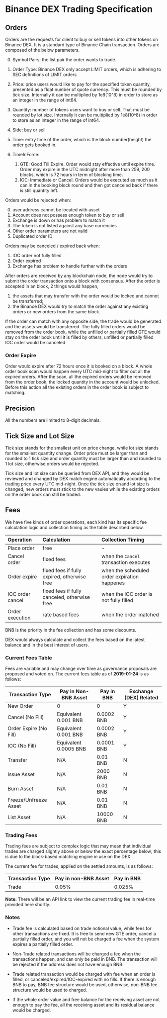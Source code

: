


# Binance DEX Trading Specification

## Orders

Orders are the requests for client to buy or sell tokens into other tokens on Binance DEX. 
It is a standard type of Binance Chain transaction. Orders are composed of the below parameters.

0. Symbol Pairs: the list pair the order wants to trade. 
1. Order Type: Binance DEX only accept LIMIT orders, which is adhering to SEC definitions of LIMIT orders
2. Price: price users would like to pay for the specified token quantity, presented as a float 
number of quote currency. This must be rounded by tick size. Internally it can be multiplied by 1e8(10^8) in order to store as an integer 
in the range of int64.
3. Quantity: number of tokens users want to buy or sell. That must be rounded by lot size. Internally it can be multiplied by 
1e8(10^8) in order to store as an integer in the range of int64.
4. Side: buy or sell
5. Time: entry time of the order, which is the block number(height) the order gets booked in.
6. TimeInForce:
    
    1. GTE: Good Till Expire. Order would stay effective until expire time. Order may expire in the UTC midnight after more than 259, 200 blocks, which is 72 hours in term of blocking time. 
    1. IOC: Immediate or Cancel. Orders would be executed as much as it can in the booking block 
    round and then got canceled back if there is still quantity left.
   
Orders would be rejected when:

0. user address cannot be located with asset
1. Account does not possess enough token to buy or sell
2. Exchange is down or has problem to match it
3. The token is not listed against any base currencies
4. Other order parameters are not valid
5. Duplicated order ID

Orders may be canceled / expired back when: 

1. IOC order not fully filled
2. Order expired
3. Exchange has problem to handle further with the orders

After orders are received by any blockchain node, the node would try to submit the order transaction 
onto a block with consensus. After the order is accepted in an block, 2 things would happen,

1. the assets that may transfer with the order would be locked and cannot be transferred;
2. the Binance DEX would try to match the order against any existing orders or new orders from the same block. 

If the order can match with any opposite side, the trade would be generated and the assets would be 
transferred. The fully filled orders would be removed from the order book, while the unfilled or 
partially filled GTE would stay on the order book until it is filled by others; unfilled or 
partially filled IOC order would be canceled.

### Order Expire

Order would expire after 72 hours once it is booked on a block. A whole order book scan would happen 
every UTC mid-night to filter out all the expired orders. After the scan, all the expired orders 
would be removed from the order book, the locked quantity in the account would be unlocked. 
Before this action all the existing orders in the order book is subject to matching. 


## Precision

All the numbers are limited to 8-digit decimals.

## Tick Size and Lot Size

Tick size stands for the smallest unit on price change, while lot size stands for the smallest 
quantity change. Order price must be larger than and rounded to 1 tick size and order quantity 
must be larger than and rounded to 1 lot size, otherwise orders would be rejected.

Tick size and lot size can be queried from DEX API, and they would be reviewed and changed 
by DEX match engine automatically according to the trading price every UTC mid-night. Once 
the tick size or/and lot size is changed, new orders must stick to the new vaules while the 
existing orders on the order book can still be traded.

## Fees

We have five kinds of order operations, each kind has its specific fee calculation logic and collection timing as the table described below.

| Operation    |  Calculation  |  Collection Timing |
|:------------- |:------- |:------- |
| Place order | free | - |
| Cancel order| fixed fees | when the `Cancel` transaction executes |
| Order expire| fixed fees if fully expired, otherwise free| when the scheduled order expiration happenes |
| IOC order cancel| fixed fees if fully canceled, otherwise free| when the IOC order is not fully filled |
| Order execution | rate based fees | when the order matched |

BNB is the priority in the fee collection and has some discounts. 

DEX would always calculate and collect the fees based on the latest balance and in the best interest of users.

### Current Fees Table

Fees are variable and may change over time as governance proposals are proposed and voted on. The current fees table as of **2019-01-24** is as follows:

Transaction Type | Pay in Non-BNB Asset | Pay in BNB | Exchange (DEX) Related
-- | -- | -- | --
New Order | 0 | 0 | Y
Cancel (No Fill) | Equivalent 0.001 BNB | 0.0002 BNB | Y
Order Expire (No Fill) | Equivalent 0.001 BNB | 0.0002 BNB | Y
IOC (No Fill) | Equivalent 0.0005 BNB | 0.0001 BNB | Y
Transfer | N/A | 0.01 BNB | N
Issue Asset | N/A | 2000 BNB | N
Burn Asset | N/A | 0.01 BNB | N
Freeze/Unfreeze Asset | N/A | 0.01 BNB | N
List Asset | N/A | 10000 BNB | N

### Trading Fees

Trading fees are subject to complex logic that may mean that individual trades are charged slightly above or below the exact percentage below; this is due to the block-based matching engine in use on the DEX.

The current fee for trades, applied on the settled amounts, is as follows:

Transaction Type | Pay in non-BNB Asset | Pay in BNB
-- | -- | --
Trade | 0.05% | 0.025%

**Note:** There will be an API link to view the current trading fee in real-time provided here shortly.

### Notes

- Trade fee is calculated based on trade notional value, while fees for other transactions are fixed. 
It is free to send new GTE order, cancel a partially filled order, and you will not be charged a fee when the system expires a partially filled order.

- Non-Trade related transactions will be charged a fee when the transactions happen, and can only be paid in BNB. The transaction will be rejected if the address does not have enough BNB.

- Trade related transaction would be charged with fee when an order is filled, or canceled/expired/IOC-expired with no fills. If there is enough BNB to pay, BNB fee structure would be used, otherwise, non-BNB fee structure would be used to charged. 
- If the whole order value and free balance for the receiving asset are not enough to pay the fee, all the receiving asset and its residual balance would be charged.
